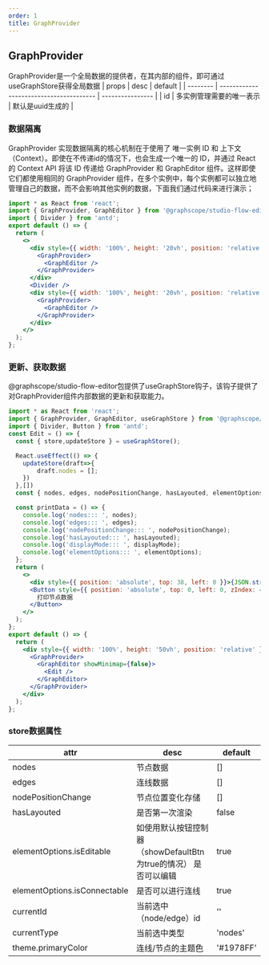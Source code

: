 ```yaml
---
order: 1
title: GraphProvider
---
```


## GraphProvider

GraphProvider是一个全局数据的提供者，在其内部的组件，即可通过 useGraphStore获得全局数据
| props | desc | default |
| -------- | --------------------------------------- | ---------------- |
| id | 多实例管理需要的唯一表示 | 默认是uuid生成的 |

### 数据隔离

GraphProvider 实现数据隔离的核心机制在于使用了 唯一实例 ID 和 上下文（Context）。即使在不传递id的情况下，也会生成一个唯一的 ID，并通过 React 的 Context API 将该 ID 传递给 GraphProvider 和 GraphEditor 组件。这样即使它们都使用相同的 GraphProvider 组件，在多个实例中，每个实例都可以独立地管理自己的数据，而不会影响其他实例的数据，下面我们通过代码来进行演示；

```jsx
import * as React from 'react';
import { GraphProvider, GraphEditor } from '@graphscope/studio-flow-editor';
import { Divider } from 'antd';
export default () => {
  return (
    <>
      <div style={{ width: '100%', height: '20vh', position: 'relative' }}>
        <GraphProvider>
          <GraphEditor />
        </GraphProvider>
      </div>
      <Divider />
      <div style={{ width: '100%', height: '20vh', position: 'relative' }}>
        <GraphProvider>
          <GraphEditor />
        </GraphProvider>
      </div>
    </>
  );
};
```

### 更新、获取数据
@graphscope/studio-flow-editor包提供了useGraphStore钩子，该钩子提供了对GraphProvider组件内部数据的更新和获取能力。

```jsx
import * as React from 'react';
import { GraphProvider, GraphEditor, useGraphStore } from '@graphscope/studio-flow-editor';
import { Divider, Button } from 'antd';
const Edit = () => {
  const { store,updateStore } = useGraphStore();

  React.useEffect(() => {
    updateStore(draft=>{
        draft.nodes = [];
    })
  },[])
  const { nodes, edges, nodePositionChange, hasLayouted, elementOptions, displayMode } = store;

  const printData = () => {
    console.log('nodes::: ', nodes);
    console.log('edges::: ', edges);
    console.log('nodePositionChange::: ', nodePositionChange);
    console.log('hasLayouted::: ', hasLayouted);
    console.log('displayMode::: ', displayMode);
    console.log('elementOptions::: ', elementOptions);
  };
  return (
    <>
      <div style={{ position: 'absolute', top: 38, left: 0 }}>{JSON.stringify(store)}</div>
      <Button style={{ position: 'absolute', top: 0, left: 0, zIndex: 4 }} onClick={printData}>
        打印节点数据
      </Button>
    </>
  );
};
export default () => {
  return (
    <div style={{ width: '100%', height: '50vh', position: 'relative' }}>
      <GraphProvider>
        <GraphEditor showMinimap={false}>
          <Edit />
        </GraphEditor>
      </GraphProvider>
    </div>
  );
};
```
### store数据属性
| attr | desc | default |
| -------- | --------------------------------------- | ---------------- |
| nodes | 节点数据 | [] |
| edges | 连线数据 | [] |
| nodePositionChange | 节点位置变化存储 | [] |
| hasLayouted | 是否第一次渲染 | false |
| elementOptions.isEditable | 如使用默认按钮控制器（showDefaultBtn为true的情况） 是否可以编辑 | true |
| elementOptions.isConnectable | 是否可以进行连线 | true |
| currentId | 当前选中（node/edge）id | '' |
| currentType | 当前选中类型 | 'nodes' |
| theme.primaryColor | 连线/节点的主题色 | '#1978FF' |
